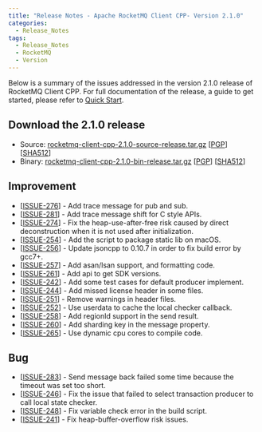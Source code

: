 ```yaml
---
title: "Release Notes - Apache RocketMQ Client CPP- Version 2.1.0"
categories:
  - Release_Notes
tags:
  - Release_Notes
  - RocketMQ
  - Version
---
```


Below is a summary of the issues addressed in the version 2.1.0 release of RocketMQ Client CPP. For full documentation of the release, a guide to get started, please refer to [Quick Start](https://github.com/apache/rocketmq-client-cpp).


<h2> Download the 2.1.0 release</h2>
    
* Source: [rocketmq-client-cpp-2.1.0-source-release.tar.gz](https://www.apache.org/dyn/closer.cgi?path=rocketmq/rocketmq-client-cpp/2.1.0/rocketmq-client-cpp-2.1.0-source-release.tar.gz) [[PGP](https://www.apache.org/dist/rocketmq/rocketmq-client-cpp/2.1.0/rocketmq-client-cpp-2.1.0-source-release.tar.gz.asc)] [[SHA512](https://www.apache.org/dist/rocketmq/rocketmq-client-cpp/2.1.0/rocketmq-client-cpp-2.1.0-source-release.tar.gz.sha512)]
* Binary: [rocketmq-client-cpp-2.1.0-bin-release.tar.gz](https://www.apache.org/dyn/closer.cgi?path=rocketmq/rocketmq-client-cpp/2.1.0/rocketmq-client-cpp-2.1.0-bin-release.tar.gz) [[PGP](https://www.apache.org/dist/rocketmq/rocketmq-client-cpp/2.1.0/rocketmq-client-cpp-2.1.0-bin-release.tar.gz.asc)] [[SHA512](https://www.apache.org/dist/rocketmq/rocketmq-client-cpp/2.1.0/rocketmq-client-cpp-2.1.0-bin-release.tar.gz.sha512)]

## Improvement
<ul>
<li>[<a href='https://github.com/apache/rocketmq-client-cpp/pull/276'>ISSUE-276</a>] -  Add trace message for pub and sub.
</li>
<li>[<a href='https://github.com/apache/rocketmq-client-cpp/pull/281'>ISSUE-281</a>] -  Add trace message shift for C style APIs.
</li>
<li>[<a href='https://github.com/apache/rocketmq-client-cpp/pull/274'>ISSUE-274</a>] -  Fix the heap-use-after-free risk caused by direct deconstruction when it is not used after initialization.
</li>
<li>[<a href='https://github.com/apache/rocketmq-client-cpp/pull/254'>ISSUE-254</a>] -  Add the script to package static lib on macOS.
</li>
<li>[<a href='https://github.com/apache/rocketmq-client-cpp/pull/256'>ISSUE-256</a>] -  Update jsoncpp to 0.10.7 in order to fix build error by gcc7+.
</li>
<li>[<a href='https://github.com/apache/rocketmq-client-cpp/pull/257'>ISSUE-257</a>] -  Add asan/lsan support, and formatting code.
</li>
<li>[<a href='https://github.com/apache/rocketmq-client-cpp/pull/261'>ISSUE-261</a>] -  Add api to get SDK versions.
</li>
<li>[<a href='https://github.com/apache/rocketmq-client-cpp/pull/242'>ISSUE-242</a>] -  Add some test cases for default producer implement.
</li>
<li>[<a href='https://github.com/apache/rocketmq-client-cpp/pull/244'>ISSUE-244</a>] -  Add missed license header in some files.
</li>
<li>[<a href='https://github.com/apache/rocketmq-client-cpp/pull/251'>ISSUE-251</a>] -  Remove warnings in header files.
</li>
<li>[<a href='https://github.com/apache/rocketmq-client-cpp/pull/252'>ISSUE-252</a>] -  Use userdata to cache the local checker callback.
</li>
<li>[<a href='https://github.com/apache/rocketmq-client-cpp/pull/258'>ISSUE-258</a>] -  Add regionId support in the send result.
</li>
<li>[<a href='https://github.com/apache/rocketmq-client-cpp/pull/260'>ISSUE-260</a>] -  Add sharding key in the message property.
</li>
<li>[<a href='https://github.com/apache/rocketmq-client-cpp/pull/265'>ISSUE-265</a>] -  Use dynamic cpu cores to compile code.
</li>
</ul>

## Bug
<ul>
<li>[<a href='https://github.com/apache/rocketmq-client-cpp/pull/283'>ISSUE-283</a>] -  Send message back failed some time because the timeout was set too short.
</li>
<li>[<a href='https://github.com/apache/rocketmq-client-cpp/pull/246'>ISSUE-246</a>] -  Fix the issue that failed to select transaction producer to call local state checker.
</li>
<li>[<a href='https://github.com/apache/rocketmq-client-cpp/pull/248'>ISSUE-248</a>] -  Fix variable check error in the build script.
</li>
<li>[<a href='https://github.com/apache/rocketmq-client-cpp/pull/241'>ISSUE-241</a>] -  Fix heap-buffer-overflow risk issues.
</li>

</ul>
                                        
            


